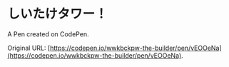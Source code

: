 # しいたけタワー！

A Pen created on CodePen.

Original URL: [https://codepen.io/wwkbckpw-the-builder/pen/vEOOeNa](https://codepen.io/wwkbckpw-the-builder/pen/vEOOeNa).

